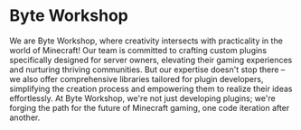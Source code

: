 # Byte Workshop

We are Byte Workshop, where creativity intersects with practicality in the world of Minecraft! Our team is committed to crafting custom plugins specifically designed for server owners, elevating their gaming experiences and nurturing thriving communities. But our expertise doesn't stop there – we also offer comprehensive libraries tailored for plugin developers, simplifying the creation process and empowering them to realize their ideas effortlessly. At Byte Workshop, we're not just developing plugins; we're forging the path for the future of Minecraft gaming, one code iteration after another.
